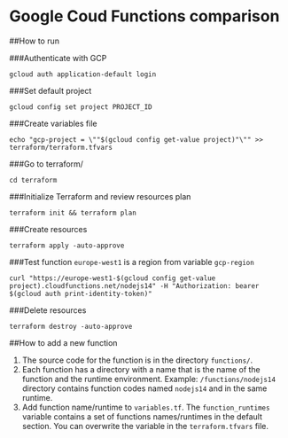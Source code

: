 # Google Coud Functions comparison

##How to run

###Authenticate with GCP
```
gcloud auth application-default login
```

###Set default project
```
gcloud config set project PROJECT_ID
```

###Create variables file
```
echo "gcp-project = \""$(gcloud config get-value project)"\"" >> terraform/terraform.tfvars
```

###Go to terraform/
```
cd terraform
```

###Initialize Terraform and review resources plan
```
terraform init && terraform plan
```

###Create resources
```
terraform apply -auto-approve
```

###Test function
`europe-west1` is a region from variable `gcp-region`
```
curl "https://europe-west1-$(gcloud config get-value project).cloudfunctions.net/nodejs14" -H "Authorization: bearer $(gcloud auth print-identity-token)"
```

###Delete resources
```
terraform destroy -auto-approve
```

##How to add a new function
1. The source code for the function is in the directory `functions/`.
2. Each function has a directory with a name that is the name of the function and the runtime environment. Example: `/functions/nodejs14` directory contains function codes named `nodejs14` and in the same runtime.
4. Add function name/runtime to `variables.tf`. The `function_runtimes` variable contains a set of functions names/runtimes in the default section. You can overwrite the variable in the `terraform.tfvars` file.
